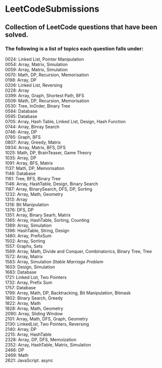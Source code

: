 # LeetCodeSubmissions
## Collection of LeetCode questions that have been solved. <br />
### The following is a list of topics each question falls under: <br />

0024: Linked List, Pointer Manipulation <br />
0054: Array, Matrix, Simulation <br />
0059: Array, Matrix, Simulation <br />
0070: Math, DP, Recursion, Memorisation <br />
0198: Array, DP <br />
0206: Linked List, Reversing <br />
0228: Array <br />
0399: Array, Graph, Shortest Path, BFS <br />
0509: Math, DP, Recursion, Memorisation <br />
0530: Tree, InOrder, Binary Tree <br />
0584: Database <br />
0595: Database <br />
0705: Array, Hash Table, Linked List, Design, Hash Function <br />
0744: Array, Binray Search <br />
0746: Array, DP <br />
0785: Graph, BFS  <br />
0807: Array, Greedy, Matrix <br />
0934: Array, Matrix, BFS, DFS <br />
1025: Math, DP, BrainTeaser, Game Theory <br />
1035: Array, DP <br />
1091: Array, BFS, Matrix <br />
1137: Math, DP, Memorisation  <br />
1148: Database <br />
1161: Tree, BFS, Binary Tree <br />
1146: Array, HashTable, Design, Binary Search <br />
1187: Array, BinarySearch, DFS, DP, Sorting <br />
1232: Array, Math, Geometry <br /> 
1313: Array <br />
1318: Bit Manipulation <br />
1376: DFS, DP <br />
1351: Array, Binary Searh, Matrix <br />
1365: Array, HashTable, Sorting, Counting <br />
1389: Array, Simulation <br />
1396: HashTable, String, Design <br />
1480: Array, PrefixSum <br />
1502: Array, Sorting <br />
1557: Graphs, Sets <br />
1569: Array, Math, Divide and Conquer, Combinatorics, Binary Tree, Tree <br />
1572: Array, Matrix <br />
1583: Array, Simulation *Stable Marriage Problem* <br />
1603: Design, Simulation <br />
1683: Database <br />
1721: Linked List, Two Pointers <br />
1732: Array, Prefix Sum <br />
1757: Database <br />
1799: Array, Math, DP, Backtracking, Bit Manipulation, Bitmask <br />
1802: Binary Search, Greedy <br />
1822: Array, Math <br />
1828: Array, Math, Geometry <br />
2090: Array, Sliding Window <br />
2101: Array, Math, DFS, Graph, Geometry <br />
2130: LinkedList, Two Pointers, Reversing <br />
2140: Array, DP <br />
2215: Array, HashTable <br />
2328: Array, DP, DFS, Memoization <br />
2352: Array, HashTable, Matrix, Simulation <br />
2466: DP <br />
2469: Math <br />
2621: JavaScript. async <br />
